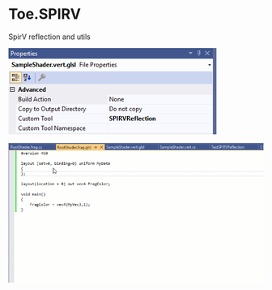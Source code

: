 # Toe.SPIRV
SpirV reflection and utils

![](docs/images/properties.png)

![](docs/gifs/SPIRVReflection.gif)